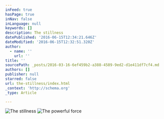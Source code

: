 ```yaml
---
inFeed: true
hasPage: true
inNav: false
inLanguage: null
keywords: []
description: The stillness
datePublished: '2016-06-15T12:34:21.646Z'
dateModified: '2016-06-15T12:32:51.320Z'
author:
  - name: ''
    url: ''
title: ''
sourcePath: _posts/2016-03-16-6ef459b2-a388-4589-9ed2-d1e411df7cf4.md
authors: []
publisher: null
starred: false
url: the-stillness/index.html
_context: 'http://schema.org'
_type: Article

---
```

![The stillness](https://the-grid-user-content.s3-us-west-2.amazonaws.com/9f65570b-6fd0-4862-b643-cd80fde77e33.jpg)
![The powerful force](https://the-grid-user-content.s3-us-west-2.amazonaws.com/6a21da00-fd63-4076-80ed-9e9c539d5e14.jpg)